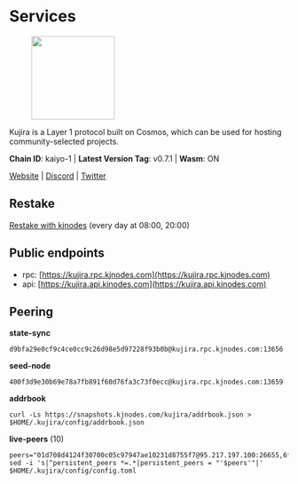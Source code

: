 # Services

<figure><img src="https://raw.githubusercontent.com/kj89/testnet_manuals/main/pingpub/logos/kujira.png" width="150" alt=""><figcaption></figcaption></figure>

Kujira is a Layer 1 protocol built on Cosmos, which can be used for  hosting community-selected projects.

**Chain ID**: kaiyo-1 | **Latest Version Tag**: v0.7.1 | **Wasm**: ON

[Website](https://kujira.app) | [Discord](https://discord.gg/teamkujira) | [Twitter](https://twitter.com/TeamKujira)

## Restake

[Restake with kjnodes](https://restake.app/kujira/kujiravaloper1tnuqj73jfn3724lqz34c27tuv80nv336sadqym) (every day at 08:00, 20:00)
## Public endpoints

* rpc: [https://kujira.rpc.kjnodes.com](https://kujira.rpc.kjnodes.com)
* api: [https://kujira.api.kjnodes.com](https://kujira.api.kjnodes.com)

## Peering

**state-sync**

```
d9bfa29e0cf9c4ce0cc9c26d98e5d97228f93b0b@kujira.rpc.kjnodes.com:13656
```

**seed-node**

```
400f3d9e30b69e78a7fb891f60d76fa3c73f0ecc@kujira.rpc.kjnodes.com:13659
```

**addrbook**
```
curl -Ls https://snapshots.kjnodes.com/kujira/addrbook.json > $HOME/.kujira/config/addrbook.json
```

**live-peers** (10)
```
peers="01d708d4124f30700c05c97947ae10231d8755f7@95.217.197.100:26655,6f3129d01218b939511cccf7e0318bfe872d97c4@65.109.33.181:26656,2840e88816e487a096cca323bc779ad98187e3e4@5.9.72.212:26656,654b718cf71f0c6f187cf0a930cafbde551cd773@217.160.194.176:26656,c1a740841a6dc0b56730e975b1a4aa2d8c73b204@65.108.237.233:29656,d9bfa29e0cf9c4ce0cc9c26d98e5d97228f93b0b@65.109.88.38:13656,129771a48f43b83c6144c7d282ad1da62434cc07@15.204.197.12:26656,04bde8f0af8b79cca27bb9d3f5bde2eb25e6205d@169.155.169.213:26656,d6f2eee997d108d4fde5683e31d678427376dfce@77.68.27.75:26656,6cf8b25d99bacca213c1d762e8d9ea21636fea41@178.211.139.222:26656"
sed -i 's|^persistent_peers *=.*|persistent_peers = "'$peers'"|' $HOME/.kujira/config/config.toml
```
